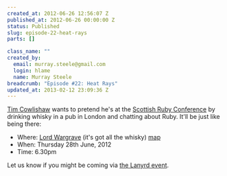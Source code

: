 ```yaml
--- 
created_at: 2012-06-26 12:56:07 Z
published_at: 2012-06-26 00:00:00 Z
status: Published
slug: episode-22-heat-rays
parts: []

class_name: ""
created_by: 
  email: murray.steele@gmail.com
  login: hlame
  name: Murray Steele
breadcrumb: "Episode #22: Heat Rays"
updated_at: 2013-02-12 23:09:36 Z
---
```


[Tim Cowlishaw](http://twitter.com/mistertim/) wants to pretend he's at the [Scottish Ruby Conference](http://scottishrubyconference.com/) by drinking whisky in a pub in London and chatting about Ruby.  It'll be just like being there:

* Where: [Lord Wargrave](http://www.youngs.co.uk/pub-detail.asp?PubID=347) (it's got all the whisky) [map](https://maps.google.co.uk/maps?q=Lord+Wargrave+W1H+5HE&hl=en&hq=Lord+Wargrave+W1H+5HE&radius=15000&t=h&z=16&iwloc=A)
* When: Thursday 28th June, 2012
* Time: 6.30pm

Let us know if you might be coming via [the Lanyrd event](http://lanyrd.com/2012/lrug-nights-june/).
